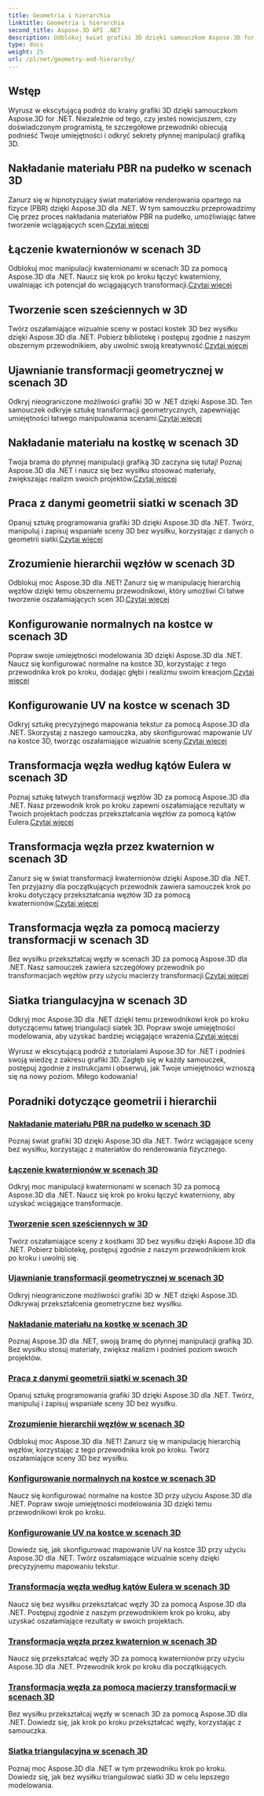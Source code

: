 ```yaml
---
title: Geometria i hierarchia
linktitle: Geometria i hierarchia
second_title: Aspose.3D API .NET
description: Odblokuj świat grafiki 3D dzięki samouczkom Aspose.3D for .NET. Od stosowania materiałów PBR po przekształcenia geometryczne – opanuj każdy aspekt bez wysiłku.
type: docs
weight: 25
url: /pl/net/geometry-and-hierarchy/
---
```

## Wstęp

Wyrusz w ekscytującą podróż do krainy grafiki 3D dzięki samouczkom Aspose.3D for .NET. Niezależnie od tego, czy jesteś nowicjuszem, czy doświadczonym programistą, te szczegółowe przewodniki obiecują podnieść Twoje umiejętności i odkryć sekrety płynnej manipulacji grafiką 3D.

## Nakładanie materiału PBR na pudełko w scenach 3D

 Zanurz się w hipnotyzujący świat materiałów renderowania opartego na fizyce (PBR) dzięki Aspose.3D dla .NET. W tym samouczku przeprowadzimy Cię przez proces nakładania materiałów PBR na pudełko, umożliwiając łatwe tworzenie wciągających scen.[Czytaj więcej](./apply-pbr-material-to-box/)

## Łączenie kwaternionów w scenach 3D

 Odblokuj moc manipulacji kwaternionami w scenach 3D za pomocą Aspose.3D dla .NET. Naucz się krok po kroku łączyć kwaterniony, uwalniając ich potencjał do wciągających transformacji.[Czytaj więcej](./concatenate-quaternions/)

## Tworzenie scen sześciennych w 3D

 Twórz oszałamiające wizualnie sceny w postaci kostek 3D bez wysiłku dzięki Aspose.3D dla .NET. Pobierz bibliotekę i postępuj zgodnie z naszym obszernym przewodnikiem, aby uwolnić swoją kreatywność.[Czytaj więcej](./create-cube-scenes/)

## Ujawnianie transformacji geometrycznej w scenach 3D

 Odkryj nieograniczone możliwości grafiki 3D w .NET dzięki Aspose.3D. Ten samouczek odkryje sztukę transformacji geometrycznych, zapewniając umiejętności łatwego manipulowania scenami.[Czytaj więcej](./expose-geometric-transformation)

## Nakładanie materiału na kostkę w scenach 3D

 Twoja brama do płynnej manipulacji grafiką 3D zaczyna się tutaj! Poznaj Aspose.3D dla .NET i naucz się bez wysiłku stosować materiały, zwiększając realizm swoich projektów.[Czytaj więcej](./material-to-cube/)

## Praca z danymi geometrii siatki w scenach 3D

 Opanuj sztukę programowania grafiki 3D dzięki Aspose.3D dla .NET. Twórz, manipuluj i zapisuj wspaniałe sceny 3D bez wysiłku, korzystając z danych o geometrii siatki.[Czytaj więcej](./mesh-geometry-data/)

## Zrozumienie hierarchii węzłów w scenach 3D

 Odblokuj moc Aspose.3D dla .NET! Zanurz się w manipulację hierarchią węzłów dzięki temu obszernemu przewodnikowi, który umożliwi Ci łatwe tworzenie oszałamiających scen 3D.[Czytaj więcej](./node-hierarchy/)

## Konfigurowanie normalnych na kostce w scenach 3D

Popraw swoje umiejętności modelowania 3D dzięki Aspose.3D dla .NET. Naucz się konfigurować normalne na kostce 3D, korzystając z tego przewodnika krok po kroku, dodając głębi i realizmu swoim kreacjom.[Czytaj więcej](./setup-normals-cube/)

## Konfigurowanie UV na kostce w scenach 3D

 Odkryj sztukę precyzyjnego mapowania tekstur za pomocą Aspose.3D dla .NET. Skorzystaj z naszego samouczka, aby skonfigurować mapowanie UV na kostce 3D, tworząc oszałamiające wizualnie sceny.[Czytaj więcej](./setup-uv-cube/)

## Transformacja węzła według kątów Eulera w scenach 3D

 Poznaj sztukę łatwych transformacji węzłów 3D za pomocą Aspose.3D dla .NET. Nasz przewodnik krok po kroku zapewni oszałamiające rezultaty w Twoich projektach podczas przekształcania węzłów za pomocą kątów Eulera.[Czytaj więcej](./transformation-node-euler-angles/)

## Transformacja węzła przez kwaternion w scenach 3D

 Zanurz się w świat transformacji kwaternionów dzięki Aspose.3D dla .NET. Ten przyjazny dla początkujących przewodnik zawiera samouczek krok po kroku dotyczący przekształcania węzłów 3D za pomocą kwaternionów.[Czytaj więcej](./transformation-node-quaternion/)

## Transformacja węzła za pomocą macierzy transformacji w scenach 3D

Bez wysiłku przekształcaj węzły w scenach 3D za pomocą Aspose.3D dla .NET. Nasz samouczek zawiera szczegółowy przewodnik po transformacjach węzłów przy użyciu macierzy transformacji.[Czytaj więcej](./transformation-node-matrix/)

## Siatka triangulacyjna w scenach 3D

 Odkryj moc Aspose.3D dla .NET dzięki temu przewodnikowi krok po kroku dotyczącemu łatwej triangulacji siatek 3D. Popraw swoje umiejętności modelowania, aby uzyskać bardziej wciągające wrażenia.[Czytaj więcej](./triangulate-mesh/)

Wyrusz w ekscytującą podróż z tutorialami Aspose.3D for .NET i podnieś swoją wiedzę z zakresu grafiki 3D. Zagłęb się w każdy samouczek, postępuj zgodnie z instrukcjami i obserwuj, jak Twoje umiejętności wznoszą się na nowy poziom. Miłego kodowania!
## Poradniki dotyczące geometrii i hierarchii
### [Nakładanie materiału PBR na pudełko w scenach 3D](./apply-pbr-material-to-box/)
Poznaj świat grafiki 3D dzięki Aspose.3D dla .NET. Twórz wciągające sceny bez wysiłku, korzystając z materiałów do renderowania fizycznego.
### [Łączenie kwaternionów w scenach 3D](./concatenate-quaternions/)
Odkryj moc manipulacji kwaternionami w scenach 3D za pomocą Aspose.3D dla .NET. Naucz się krok po kroku łączyć kwaterniony, aby uzyskać wciągające transformacje.
### [Tworzenie scen sześciennych w 3D](./create-cube-scenes/)
Twórz oszałamiające sceny z kostkami 3D bez wysiłku dzięki Aspose.3D dla .NET. Pobierz bibliotekę, postępuj zgodnie z naszym przewodnikiem krok po kroku i uwolnij się.
### [Ujawnianie transformacji geometrycznej w scenach 3D](./expose-geometric-transformation/)
Odkryj nieograniczone możliwości grafiki 3D w .NET dzięki Aspose.3D. Odkrywaj przekształcenia geometryczne bez wysiłku.
### [Nakładanie materiału na kostkę w scenach 3D](./material-to-cube/)
Poznaj Aspose.3D dla .NET, swoją bramę do płynnej manipulacji grafiką 3D. Bez wysiłku stosuj materiały, zwiększ realizm i podnieś poziom swoich projektów.
### [Praca z danymi geometrii siatki w scenach 3D](./mesh-geometry-data/)
Opanuj sztukę programowania grafiki 3D dzięki Aspose.3D dla .NET. Twórz, manipuluj i zapisuj wspaniałe sceny 3D bez wysiłku.
### [Zrozumienie hierarchii węzłów w scenach 3D](./node-hierarchy/)
Odblokuj moc Aspose.3D dla .NET! Zanurz się w manipulację hierarchią węzłów, korzystając z tego przewodnika krok po kroku. Twórz oszałamiające sceny 3D bez wysiłku.
### [Konfigurowanie normalnych na kostce w scenach 3D](./setup-normals-cube/)
Naucz się konfigurować normalne na kostce 3D przy użyciu Aspose.3D dla .NET. Popraw swoje umiejętności modelowania 3D dzięki temu przewodnikowi krok po kroku.
### [Konfigurowanie UV na kostce w scenach 3D](./setup-uv-cube/)
Dowiedz się, jak skonfigurować mapowanie UV na kostce 3D przy użyciu Aspose.3D dla .NET. Twórz oszałamiające wizualnie sceny dzięki precyzyjnemu mapowaniu tekstur.
### [Transformacja węzła według kątów Eulera w scenach 3D](./transformation-node-euler-angles/)
Naucz się bez wysiłku przekształcać węzły 3D za pomocą Aspose.3D dla .NET. Postępuj zgodnie z naszym przewodnikiem krok po kroku, aby uzyskać oszałamiające rezultaty w swoich projektach.
### [Transformacja węzła przez kwaternion w scenach 3D](./transformation-node-quaternion/)
Naucz się przekształcać węzły 3D za pomocą kwaternionów przy użyciu Aspose.3D dla .NET. Przewodnik krok po kroku dla początkujących.
### [Transformacja węzła za pomocą macierzy transformacji w scenach 3D](./transformation-node-matrix/)
Bez wysiłku przekształcaj węzły w scenach 3D za pomocą Aspose.3D dla .NET. Dowiedz się, jak krok po kroku przekształcać węzły, korzystając z samouczka.
### [Siatka triangulacyjna w scenach 3D](./triangulate-mesh/)
Poznaj moc Aspose.3D dla .NET w tym przewodniku krok po kroku. Dowiedz się, jak bez wysiłku triangulować siatki 3D w celu lepszego modelowania.
